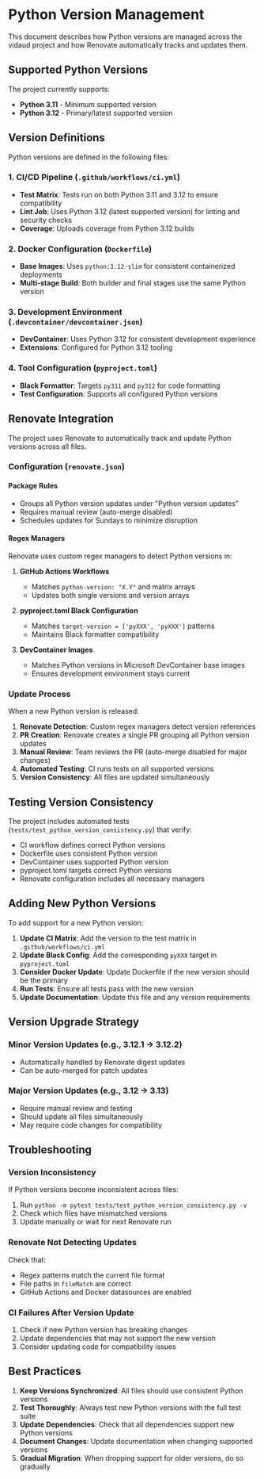 # Python Version Management

This document describes how Python versions are managed across the vidaud project and how Renovate automatically tracks and updates them.

## Supported Python Versions

The project currently supports:
- **Python 3.11** - Minimum supported version
- **Python 3.12** - Primary/latest supported version

## Version Definitions

Python versions are defined in the following files:

### 1. CI/CD Pipeline (`.github/workflows/ci.yml`)
- **Test Matrix**: Tests run on both Python 3.11 and 3.12 to ensure compatibility
- **Lint Job**: Uses Python 3.12 (latest supported version) for linting and security checks
- **Coverage**: Uploads coverage from Python 3.12 builds

### 2. Docker Configuration (`Dockerfile`)
- **Base Images**: Uses `python:3.12-slim` for consistent containerized deployments
- **Multi-stage Build**: Both builder and final stages use the same Python version

### 3. Development Environment (`.devcontainer/devcontainer.json`)
- **DevContainer**: Uses Python 3.12 for consistent development experience
- **Extensions**: Configured for Python 3.12 tooling

### 4. Tool Configuration (`pyproject.toml`)
- **Black Formatter**: Targets `py311` and `py312` for code formatting
- **Test Configuration**: Supports all configured Python versions

## Renovate Integration

The project uses Renovate to automatically track and update Python versions across all files.

### Configuration (`renovate.json`)

#### Package Rules
- Groups all Python version updates under "Python version updates"
- Requires manual review (auto-merge disabled)
- Schedules updates for Sundays to minimize disruption

#### Regex Managers
Renovate uses custom regex managers to detect Python versions in:

1. **GitHub Actions Workflows**
   - Matches `python-version: "X.Y"` and matrix arrays
   - Updates both single versions and version arrays

2. **pyproject.toml Black Configuration**
   - Matches `target-version = ['pyXXX', 'pyXXX']` patterns
   - Maintains Black formatter compatibility

3. **DevContainer Images**
   - Matches Python versions in Microsoft DevContainer base images
   - Ensures development environment stays current

### Update Process

When a new Python version is released:

1. **Renovate Detection**: Custom regex managers detect version references
2. **PR Creation**: Renovate creates a single PR grouping all Python version updates
3. **Manual Review**: Team reviews the PR (auto-merge disabled for major changes)
4. **Automated Testing**: CI runs tests on all supported versions
5. **Version Consistency**: All files are updated simultaneously

## Testing Version Consistency

The project includes automated tests (`tests/test_python_version_consistency.py`) that verify:

- CI workflow defines correct Python versions
- Dockerfile uses consistent Python version
- DevContainer uses supported Python version
- pyproject.toml targets correct Python versions
- Renovate configuration includes all necessary managers

## Adding New Python Versions

To add support for a new Python version:

1. **Update CI Matrix**: Add the version to the test matrix in `.github/workflows/ci.yml`
2. **Update Black Config**: Add the corresponding `pyXXX` target in `pyproject.toml`
3. **Consider Docker Update**: Update Dockerfile if the new version should be the primary
4. **Run Tests**: Ensure all tests pass with the new version
5. **Update Documentation**: Update this file and any version requirements

## Version Upgrade Strategy

### Minor Version Updates (e.g., 3.12.1 → 3.12.2)
- Automatically handled by Renovate digest updates
- Can be auto-merged for patch updates

### Major Version Updates (e.g., 3.12 → 3.13)
- Require manual review and testing
- Should update all files simultaneously
- May require code changes for compatibility

## Troubleshooting

### Version Inconsistency
If Python versions become inconsistent across files:
1. Run `python -m pytest tests/test_python_version_consistency.py -v`
2. Check which files have mismatched versions
3. Update manually or wait for next Renovate run

### Renovate Not Detecting Updates
Check that:
- Regex patterns match the current file format
- File paths in `fileMatch` are correct
- GitHub Actions and Docker datasources are enabled

### CI Failures After Version Update
1. Check if new Python version has breaking changes
2. Update dependencies that may not support the new version
3. Consider updating code for compatibility issues

## Best Practices

1. **Keep Versions Synchronized**: All files should use consistent Python versions
2. **Test Thoroughly**: Always test new Python versions with the full test suite
3. **Update Dependencies**: Check that all dependencies support new Python versions
4. **Document Changes**: Update documentation when changing supported versions
5. **Gradual Migration**: When dropping support for older versions, do so gradually